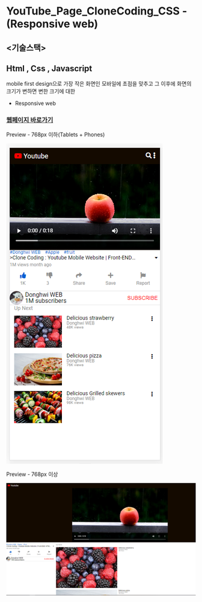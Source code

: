 # YouTube_Page_CloneCoding_CSS - (Responsive web)

## <기술스택>
## Html , Css , Javascript

mobile first design으로 가장 작은 화면인 모바일에 초점을 맞추고 그 이후에 화면의 크기가 변하면 변한 크기에 대한 
- Responsive web

### [웹페이지 바로가기](https://wondonghwi.github.io/YouTube_Page_CloneCoding_CSS/)

Preview - 768px 이하(Tablets + Phones)

![](image/768--.PNG)

Preview - 768px 이상

![](image/768++.PNG)
